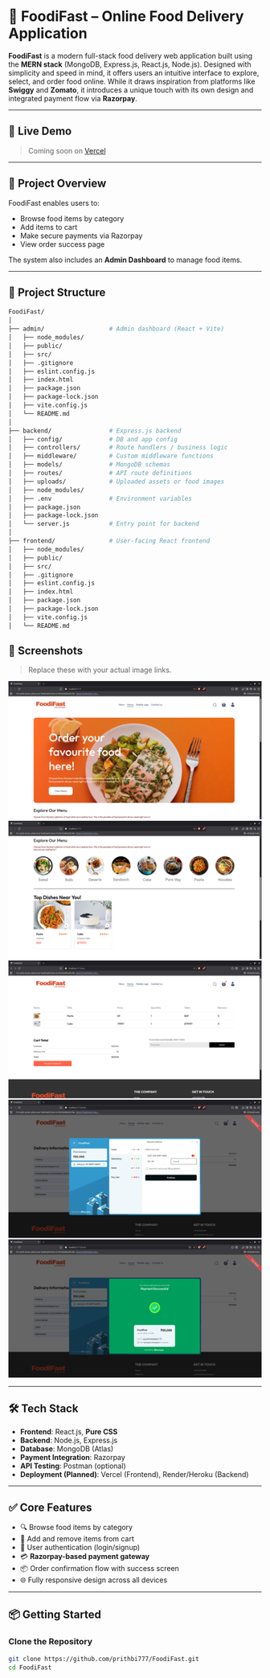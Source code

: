 # 🍔 FoodiFast – Online Food Delivery Application

**FoodiFast** is a modern full-stack food delivery web application built using the **MERN stack** (MongoDB, Express.js, React.js, Node.js). Designed with simplicity and speed in mind, it offers users an intuitive interface to explore, select, and order food online. While it draws inspiration from platforms like **Swiggy** and **Zomato**, it introduces a unique touch with its own design and integrated payment flow via **Razorpay**.

---

## 🚀 Live Demo

> Coming soon on [Vercel](https://vercel.com/)

---

## 📖 Project Overview

FoodiFast enables users to:
- Browse food items by category
- Add items to cart
- Make secure payments via Razorpay
- View order success page

The system also includes an **Admin Dashboard** to manage food items.

---

## 📁 Project Structure

```bash
FoodiFast/
│
├── admin/                  # Admin dashboard (React + Vite)
│   ├── node_modules/
│   ├── public/
│   ├── src/
│   ├── .gitignore
│   ├── eslint.config.js
│   ├── index.html
│   ├── package.json
│   ├── package-lock.json
│   ├── vite.config.js
│   └── README.md
│
├── backend/                # Express.js backend
│   ├── config/             # DB and app config
│   ├── controllers/        # Route handlers / business logic
│   ├── middleware/         # Custom middleware functions
│   ├── models/             # MongoDB schemas
│   ├── routes/             # API route definitions
│   ├── uploads/            # Uploaded assets or food images
│   ├── node_modules/
│   ├── .env                # Environment variables
│   ├── package.json
│   ├── package-lock.json
│   └── server.js           # Entry point for backend
│
├── frontend/               # User-facing React frontend
│   ├── node_modules/
│   ├── public/
│   ├── src/
│   ├── .gitignore
│   ├── eslint.config.js
│   ├── index.html
│   ├── package.json
│   ├── package-lock.json
│   ├── vite.config.js
│   └── README.md


```






## 📸 Screenshots

> Replace these with your actual image links.

![Homepage](screenshots/homepage.png)
![Menu](screenshots/menu.png)
![Cart](screenshots/cart.png)
![Payment](screenshots/payment.png)
![Success](screenshots/success.png)

---

## 🛠️ Tech Stack

- **Frontend**: React.js, **Pure CSS**
- **Backend**: Node.js, Express.js
- **Database**: MongoDB (Atlas)
- **Payment Integration**: Razorpay
- **API Testing**: Postman (optional)
- **Deployment (Planned)**: Vercel (Frontend), Render/Heroku (Backend)

---

## ✅ Core Features

- 🔍 Browse food items by category
- 🛒 Add and remove items from cart
- 👤 User authentication (login/signup)
- 💳 **Razorpay-based payment gateway**
- 📦 Order confirmation flow with success screen
- 🌐 Fully responsive design across all devices

---

## 📦 Getting Started

### Clone the Repository

```bash
git clone https://github.com/prithbi777/FoodiFast.git
cd FoodiFast
